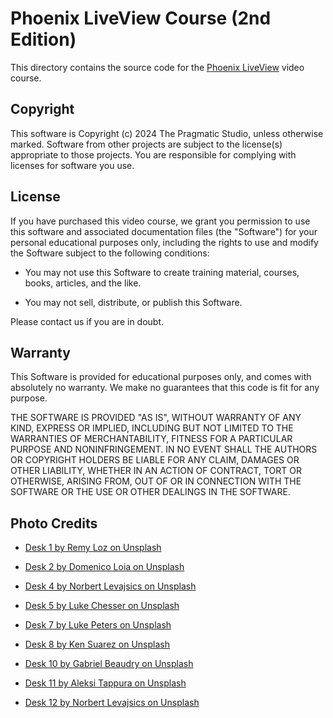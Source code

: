 # Phoenix LiveView Course (2nd Edition)

This directory contains the source code for the [Phoenix LiveView](https://pragmaticstudio.com/phoenix-liveview) video course.

## Copyright

This software is Copyright (c) 2024 The Pragmatic Studio, unless otherwise marked. Software from other projects are subject to the license(s) appropriate to those projects. You are responsible for complying with licenses for software you use.

## License

If you have purchased this video course, we grant you permission to use this software and associated documentation files (the "Software") for your personal educational purposes only, including the rights to use and modify the Software subject to the following conditions:

- You may not use this Software to create training material,
  courses, books, articles, and the like.

- You may not sell, distribute, or publish this Software.

Please contact us if you are in doubt.

## Warranty

This Software is provided for educational purposes only, and comes with absolutely no warranty. We make no guarantees that this code is fit for any purpose.

THE SOFTWARE IS PROVIDED "AS IS", WITHOUT WARRANTY OF ANY KIND, EXPRESS OR IMPLIED, INCLUDING BUT NOT LIMITED TO THE WARRANTIES OF MERCHANTABILITY, FITNESS FOR A PARTICULAR PURPOSE AND NONINFRINGEMENT. IN NO EVENT SHALL THE AUTHORS OR COPYRIGHT HOLDERS BE LIABLE FOR ANY CLAIM, DAMAGES OR OTHER LIABILITY, WHETHER IN AN ACTION OF CONTRACT, TORT OR OTHERWISE, ARISING FROM,
OUT OF OR IN CONNECTION WITH THE SOFTWARE OR THE USE OR OTHER DEALINGS IN THE SOFTWARE.

## Photo Credits

- [Desk 1 by Remy Loz on Unsplash](https://unsplash.com/photos/3S0INpfREQc)

- [Desk 2 by Domenico Loia on Unsplash](https://unsplash.com/photos/hGV2TfOh0ns)

- [Desk 4 by Norbert Levajsics on Unsplash](https://unsplash.com/photos/D97n3LR5uN8)

- [Desk 5 by Luke Chesser on Unsplash](https://unsplash.com/photos/a2NRu2Wxa2o)

- [Desk 7 by Luke Peters on Unsplash](https://unsplash.com/photos/rDxfSzXyBqU)

- [Desk 8 by Ken Suarez on Unsplash](https://unsplash.com/photos/dqRdtm2spBk)

- [Desk 10 by Gabriel Beaudry on Unsplash](https://unsplash.com/photos/70rHtD11NNk)

- [Desk 11 by Aleksi Tappura on Unsplash](https://unsplash.com/photos/mCg0ZgD7BgU)

- [Desk 12 by Norbert Levajsics on Unsplash](https://unsplash.com/photos/gCUOkv04kbI)
